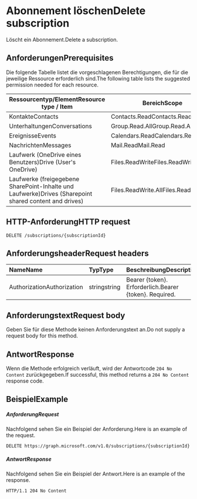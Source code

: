 # <a name="delete-subscription"></a><span data-ttu-id="82415-101">Abonnement löschen</span><span class="sxs-lookup"><span data-stu-id="82415-101">Delete subscription</span></span>

<span data-ttu-id="82415-102">Löscht ein Abonnement.</span><span class="sxs-lookup"><span data-stu-id="82415-102">Delete a subscription.</span></span>

## <a name="prerequisites"></a><span data-ttu-id="82415-103">Anforderungen</span><span class="sxs-lookup"><span data-stu-id="82415-103">Prerequisites</span></span>

<span data-ttu-id="82415-104">Die folgende Tabelle listet die vorgeschlagenen Berechtigungen, die für die jeweilige Ressource erforderlich sind.</span><span class="sxs-lookup"><span data-stu-id="82415-104">The following table lists the suggested permission needed for each resource.</span></span>

| <span data-ttu-id="82415-105">Ressourcentyp/Element</span><span class="sxs-lookup"><span data-stu-id="82415-105">Resource type / Item</span></span>        | <span data-ttu-id="82415-106">Bereich</span><span class="sxs-lookup"><span data-stu-id="82415-106">Scope</span></span>               |
|-----------------------------|---------------------|
| <span data-ttu-id="82415-107">Kontakte</span><span class="sxs-lookup"><span data-stu-id="82415-107">Contacts</span></span>                    | <span data-ttu-id="82415-108">Contacts.Read</span><span class="sxs-lookup"><span data-stu-id="82415-108">Contacts.Read</span></span>       |
| <span data-ttu-id="82415-109">Unterhaltungen</span><span class="sxs-lookup"><span data-stu-id="82415-109">Conversations</span></span>               | <span data-ttu-id="82415-110">Group.Read.All</span><span class="sxs-lookup"><span data-stu-id="82415-110">Group.Read.All</span></span>      |
| <span data-ttu-id="82415-111">Ereignisse</span><span class="sxs-lookup"><span data-stu-id="82415-111">Events</span></span>                      | <span data-ttu-id="82415-112">Calendars.Read</span><span class="sxs-lookup"><span data-stu-id="82415-112">Calendars.Read</span></span>      |
| <span data-ttu-id="82415-113">Nachrichten</span><span class="sxs-lookup"><span data-stu-id="82415-113">Messages</span></span>                    | <span data-ttu-id="82415-114">Mail.Read</span><span class="sxs-lookup"><span data-stu-id="82415-114">Mail.Read</span></span>           |
| <span data-ttu-id="82415-115">Laufwerk (OneDrive eines Benutzers)</span><span class="sxs-lookup"><span data-stu-id="82415-115">Drive  (User's OneDrive)</span></span>    | <span data-ttu-id="82415-116">Files.ReadWrite</span><span class="sxs-lookup"><span data-stu-id="82415-116">Files.ReadWrite</span></span>     |
| <span data-ttu-id="82415-117">Laufwerke (freigegebene SharePoint-Inhalte und Laufwerke)</span><span class="sxs-lookup"><span data-stu-id="82415-117">Drives (Sharepoint shared content and drives)</span></span> | <span data-ttu-id="82415-118">Files.ReadWrite.All</span><span class="sxs-lookup"><span data-stu-id="82415-118">Files.ReadWrite.All</span></span> |

## <a name="http-request"></a><span data-ttu-id="82415-119">HTTP-Anforderung</span><span class="sxs-lookup"><span data-stu-id="82415-119">HTTP request</span></span>
<!-- { "blockType": "ignored" } -->
```http
DELETE /subscriptions/{subscriptionId}
```
## <a name="request-headers"></a><span data-ttu-id="82415-120">Anforderungsheader</span><span class="sxs-lookup"><span data-stu-id="82415-120">Request headers</span></span>
| <span data-ttu-id="82415-121">Name</span><span class="sxs-lookup"><span data-stu-id="82415-121">Name</span></span>       | <span data-ttu-id="82415-122">Typ</span><span class="sxs-lookup"><span data-stu-id="82415-122">Type</span></span> | <span data-ttu-id="82415-123">Beschreibung</span><span class="sxs-lookup"><span data-stu-id="82415-123">Description</span></span>|
|:-----------|:------|:----------|
| <span data-ttu-id="82415-124">Authorization</span><span class="sxs-lookup"><span data-stu-id="82415-124">Authorization</span></span>  | <span data-ttu-id="82415-125">string</span><span class="sxs-lookup"><span data-stu-id="82415-125">string</span></span>  | <span data-ttu-id="82415-p101">Bearer {token}. Erforderlich.</span><span class="sxs-lookup"><span data-stu-id="82415-p101">Bearer {token}. Required.</span></span> |

## <a name="request-body"></a><span data-ttu-id="82415-128">Anforderungstext</span><span class="sxs-lookup"><span data-stu-id="82415-128">Request body</span></span>
<span data-ttu-id="82415-129">Geben Sie für diese Methode keinen Anforderungstext an.</span><span class="sxs-lookup"><span data-stu-id="82415-129">Do not supply a request body for this method.</span></span>

## <a name="response"></a><span data-ttu-id="82415-130">Antwort</span><span class="sxs-lookup"><span data-stu-id="82415-130">Response</span></span>

<span data-ttu-id="82415-131">Wenn die Methode erfolgreich verläuft, wird der Antwortcode `204 No Content` zurückgegeben.</span><span class="sxs-lookup"><span data-stu-id="82415-131">If successful, this method returns a `204 No Content` response code.</span></span>
## <a name="example"></a><span data-ttu-id="82415-132">Beispiel</span><span class="sxs-lookup"><span data-stu-id="82415-132">Example</span></span>
##### <a name="request"></a><span data-ttu-id="82415-133">Anforderung</span><span class="sxs-lookup"><span data-stu-id="82415-133">Request</span></span>
<span data-ttu-id="82415-134">Nachfolgend sehen Sie ein Beispiel der Anforderung.</span><span class="sxs-lookup"><span data-stu-id="82415-134">Here is an example of the request.</span></span>
<!-- {
  "blockType": "request",
  "name": "delete_subscription"
}-->
```http
DELETE https://graph.microsoft.com/v1.0/subscriptions/{subscriptionId}
```
##### <a name="response"></a><span data-ttu-id="82415-135">Antwort</span><span class="sxs-lookup"><span data-stu-id="82415-135">Response</span></span>
<span data-ttu-id="82415-136">Nachfolgend sehen Sie ein Beispiel der Antwort.</span><span class="sxs-lookup"><span data-stu-id="82415-136">Here is an example of the response.</span></span>
<!-- {
  "blockType": "response",
  "truncated": false,
  "@odata.type": "microsoft.graph.subscription"
} -->
```http
HTTP/1.1 204 No Content
```


<!-- {
  "type": "#page.annotation",
  "description": "Delete subscription",
  "keywords": "",
  "section": "documentation",
  "tocPath": ""
}-->
